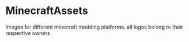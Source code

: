 # MinecraftAssets
Images for different minecraft modding platforms. all logos belong to their respective owners
